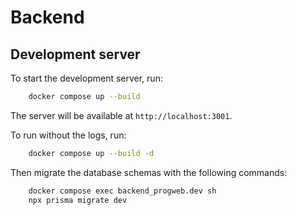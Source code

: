 # Backend

## Development server

To start the development server, run:

```bash
    docker compose up --build
```

The server will be available at `http://localhost:3001`.

To run without the logs, run:

```bash
    docker compose up --build -d
```

Then migrate the database schemas with the following commands:

```bash
    docker compose exec backend_progweb.dev sh
    npx prisma migrate dev
```


